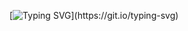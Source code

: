 [![Typing SVG](https://readme-typing-svg.herokuapp.com?font=Fira+Code&size=30&pause=1000&color=30BBF7&background=E76CFF00&center=%E9%94%99%E8%AF%AF%E7%9A%84&vCenter=%E9%94%99%E8%AF%AF%E7%9A%84&width=435&lines=Hello%2C+I'm+T0Night.+%F0%9F%91%8B;Welcome+to+My+Home+page.)](https://git.io/typing-svg)
<!---
<img align="right" src="https://github-readme-stats.vercel.app/api?username=t0night&show_icons=true&theme=radical">


t0night/t0night is a ✨ special ✨ repository because its `README.md` (this file) appears on your GitHub profile.
You can click the Preview link to take a look at your changes.
--->

